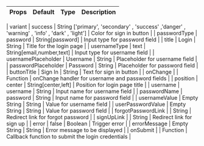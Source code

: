 | **Props** | **Default** | **Type** | **Description** |
| --- | --- | --- | --- |

| variant             | success      | String ['primary', 'secondary' , 'success' ,'danger'  , 'warning' , 'info' , 'dark' , 'light'] | Color for sign in button                           |
| passwordType        | password     | String[password]                                                                               | Input type for password field                      |
| title               | Login        | String                                                                                         | Title for the login page                           |
| usernameType        | text         | String[email,number,text]                                                                      | Input type for username field                      |
| usernamePlaceholder | Username     | String                                                                                         | Placeholder for username field                     |
| passwordPlaceholder | Password     | String                                                                                         | Placeholder for password field                     |
| buttonTitle         | Sign In      | String                                                                                         | Text for sign in button                            |
| onChange            |              | Function                                                                                       | onChange handler for username and password fields  |
| position            | center       | String[center,left]                                                                            | Position for login page title                      |
| username       | username     | String                                                                                         | Input name for username field                      |
| passwordName        | password     | String                                                                                         | Input name for password field                      |
| usernameValue       | Empty String | String                                                                                         | Value for username field                           |
| userPasswordValue   | Empty String | String                                                                                         | Value for password field                           |
| forgotPasswordLink  |              | String                                                                                         | Redirect link for forgot password                  |
| signUpLink          |              | String                                                                                         | Redirect link for sign up                          |
| error               | false        | Boolean                                                                                        | Trigger error                                      |
| errorMessage        | Empty String | String                                                                                         | Error message to be displayed                      |
| onSubmit            |              | Function                                                                                       | Callback function to submit the login credentials  |
